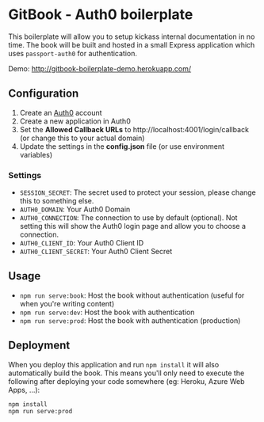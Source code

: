 # GitBook - Auth0 boilerplate

This boilerplate will allow you to setup kickass internal documentation in no time. The book will be built and hosted in a small Express application which uses `passport-auth0` for authentication.

Demo: http://gitbook-boilerplate-demo.herokuapp.com/

## Configuration

 1. Create an [Auth0](https://auth0.com) account
 2. Create a new application in Auth0
 3. Set the **Allowed Callback URLs** to http://localhost:4001/login/callback (or change this to your actual domain)
 4. Update the settings in the **config.json** file (or use environment variables)

### Settings

 - `SESSION_SECRET`: The secret used to protect your session, please change this to something else.
 - `AUTH0_DOMAIN`: Your Auth0 Domain
 - `AUTH0_CONNECTION`: The connection to use by default (optional). Not setting this will show the Auth0 login page and allow you to choose a connection.
 - `AUTH0_CLIENT_ID`: Your Auth0 Client ID
 - `AUTH0_CLIENT_SECRET`: Your Auth0 Client Secret

## Usage

 - `npm run serve:book`: Host the book without authentication (useful for when you're writing content)
 - `npm run serve:dev`: Host the book with authentication
 - `npm run serve:prod`: Host the book with authentication (production)

## Deployment

When you deploy this application and run `npm install` it will also automatically build the book. This means you'll only need to execute the following after deploying your code somewhere (eg: Heroku, Azure Web Apps, ...):

```
npm install
npm run serve:prod
```
